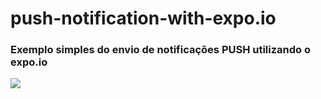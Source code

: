 # push-notification-with-expo.io
### Exemplo simples do envio de notificações PUSH utilizando o expo.io
<img src="https://braze-marketing-assets.s3.amazonaws.com/images/iOS12_1120x660_190325_133100.gif">

